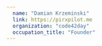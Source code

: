 ```yaml
---
  name: "Damian Krzeminski"
  link: https://pirxpilot.me
  organization: "code42day"
  occupation_title: "Founder"
---
```

